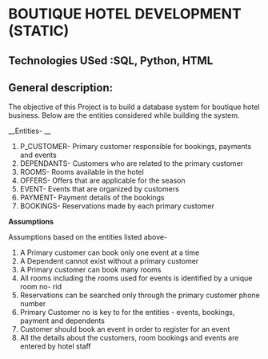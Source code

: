 # BOUTIQUE HOTEL DEVELOPMENT (STATIC) 
## Technologies USed :SQL, Python, HTML


## General description:
The objective of this Project is to build a database system for boutique hotel business. Below are the entities considered while building the system.

__Entities- __ 

1. P_CUSTOMER- Primary customer responsible for bookings, payments and events
2. DEPENDANTS- Customers who are related to the primary customer
3. ROOMS- Rooms available in the hotel
4. OFFERS- Offers that are applicable for the season
5. EVENT- Events that are organized by customers
6. PAYMENT- Payment details of the bookings
7. BOOKINGS- Reservations made by each primary customer

__Assumptions__

Assumptions based on the entities listed above-
1. A Primary customer can book only one event at a time
2. A Dependent cannot exist without a primary customer
3. A Primary customer can book many rooms
4. All rooms including the rooms used for events is identified by a unique room no- rid 
5. Reservations can be searched only through the primary customer phone number
6. Primary Customer no is key to for the entities - events, bookings, payment and dependents
7. Customer should book an event in order to register for an event
8. All the details about the customers, room bookings and events are entered by hotel staff
